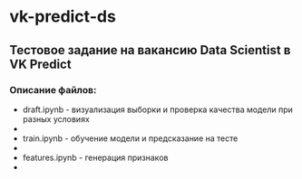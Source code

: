 # vk-predict-ds
## Тестовое задание на вакансию Data Scientist в VK Predict
### Описание файлов:
<ul>
<li> draft.ipynb - визуализация выборки и проверка качества модели при разных условиях<li>
<li> train.ipynb - обучение модели и предсказание на тесте<li>
<li> features.ipynb - генерация признаков<li>
